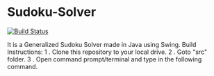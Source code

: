 # Sudoku-Solver
[![Build Status](https://travis-ci.org/sid-tiw/Sudoku-Solver.svg?branch=master)](https://travis-ci.org/sid-tiw/Sudoku-Solver)

It is a Generalized Sudoku Solver made in Java using Swing.
Build Instructions:
1 . Clone this repository to your local drive.
2 . Goto "src" folder.
3 . Open command prompt/terminal and type in the following command.
